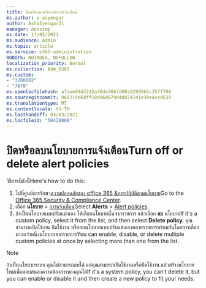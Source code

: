 ```yaml
---
title: ปิดหรือลบนโยบายการแจ้งเตือน
ms.author: v-aiyengar
author: AshaIyengar21
manager: dansimp
ms.date: 17/02/2021
ms.audience: Admin
ms.topic: article
ms.service: o365-administration
ROBOTS: NOINDEX, NOFOLLOW
localization_priority: Normal
ms.collection: Adm_O365
ms.custom:
- "3200002"
- "7670"
ms.openlocfilehash: a7aee94d3242a30de36b7d08a22995b1c357f708
ms.sourcegitcommit: 969219d6dff18d86d679d4d8741d1e39e4ce9539
ms.translationtype: MT
ms.contentlocale: th-TH
ms.lasthandoff: 03/03/2021
ms.locfileid: "50428008"
---
```

# <a name="turn-off-or-delete-alert-policies"></a><span data-ttu-id="e0fa4-102">ปิดหรือลบนโยบายการแจ้งเตือน</span><span class="sxs-lookup"><span data-stu-id="e0fa4-102">Turn off or delete alert policies</span></span>

<span data-ttu-id="e0fa4-103">วิธีการมีดังนี้</span><span class="sxs-lookup"><span data-stu-id="e0fa4-103">Here's how to do this:</span></span>

1. <span data-ttu-id="e0fa4-104">ไปที่ศูนย์การรักษา[ความปลอดภัยของ office 365 &การปฏิบัติตามนโยบาย](https://go.microsoft.com/fwlink/p/?linkid=2077143)</span><span class="sxs-lookup"><span data-stu-id="e0fa4-104">Go to the [Office 365 Security & Compliance Center](https://go.microsoft.com/fwlink/p/?linkid=2077143).</span></span>
1. <span data-ttu-id="e0fa4-105">เลือก **นโยบาย**  >  [การแจ้งเตือน](https://go.microsoft.com/fwlink/?linkid=2103208)</span><span class="sxs-lookup"><span data-stu-id="e0fa4-105">Select **Alerts** > [Alert policies](https://go.microsoft.com/fwlink/?linkid=2103208).</span></span>
1. <span data-ttu-id="e0fa4-106">ถ้าเป็นนโยบายแบบปรับแต่งเอง ให้เลือกนโยบายนั้นจากรายการ แล้วเลือก **ลบ** นโยบาย</span><span class="sxs-lookup"><span data-stu-id="e0fa4-106">If it's a custom policy, select it from the list, and then select **Delete policy**.</span></span> <span data-ttu-id="e0fa4-107">คุณสามารถเปิดใช้งาน ปิดใช้งาน หรือลบนโยบายแบบปรับแต่งเองหลายรายการพร้อมกันโดยการเลือกมากกว่าหนึ่งนโยบายจากรายการ</span><span class="sxs-lookup"><span data-stu-id="e0fa4-107">You can enable, disable, or delete multiple custom policies at once by selecting more than one from the list.</span></span>

> [!NOTE]
> <span data-ttu-id="e0fa4-108">ถ้าเป็นนโยบายระบบ คุณไม่สามารถลบได้ แต่คุณสามารถเปิดใช้งานหรือปิดใช้งาน แล้วสร้างนโยบายใหม่เพื่อตอบสนองความต้องการของคุณได้</span><span class="sxs-lookup"><span data-stu-id="e0fa4-108">If it's a system policy, you can't delete it, but you can enable or disable it and then create a new policy to fit your needs.</span></span>
